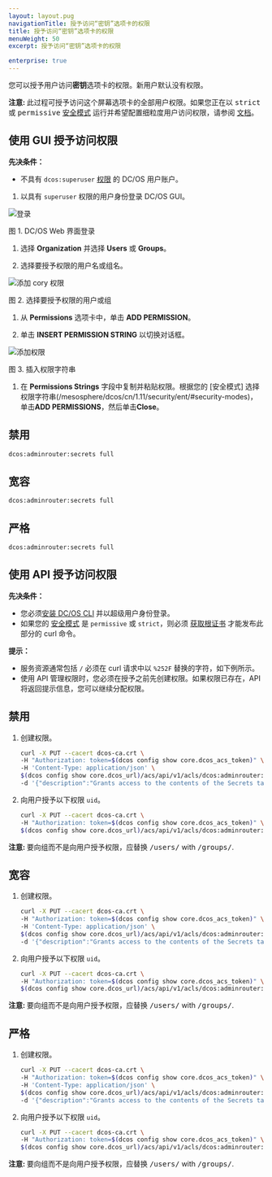 ```yaml
---
layout: layout.pug
navigationTitle: 授予访问“密钥”选项卡的权限
title: 授予访问“密钥”选项卡的权限
menuWeight: 50
excerpt: 授予访问“密钥”选项卡的权限

enterprise: true
---
```



您可以授予用户访问**密钥**选项卡的权限。新用户默认没有权限。

<p class="message--note"><strong>注意: </strong>此过程可授予访问这个屏幕选项卡的全部用户权限。如果您正在以 <tt>strict</tt> 或 <tt>permissive</tt> <a href="/mesosphere/dcos/cn/1.11/security/ent/#security-modes">安全模式</a> 运行并希望配置细粒度用户访问权限，请参阅 <a href="/mesosphere/dcos/cn/1.11/deploying-services/service-groups/">文档</a>。</p>

## <a name="network-access-via-ui"></a>使用 GUI 授予访问权限

**先决条件：**

- 不具有 `dcos:superuser` [权限](/mesosphere/dcos/cn/1.11/security/ent/users-groups/) 的 DC/OS 用户账户。

1. 以具有 `superuser` 权限的用户身份登录 DC/OS GUI。

 ![登录](/mesosphere/dcos/cn/1.11/img/gui-installer-login-ee.gif)

 图 1. DC/OS Web 界面登录

1. 选择 **Organization** 并选择 **Users** 或 **Groups**。

1. 选择要授予权限的用户名或组名。

 ![添加 cory 权限](/mesosphere/dcos/cn/1.11/img/services-tab-user.png)

 图 2. 选择要授予权限的用户或组

1. 从 **Permissions** 选项卡中，单击 **ADD PERMISSION**。

1. 单击 **INSERT PERMISSION STRING** 以切换对话框。

 ![添加权限](/mesosphere/dcos/cn/1.11/img/services-tab-user3.png)

 图 3. 插入权限字符串

1. 在 **Permissions Strings** 字段中复制并粘贴权限。根据您的 [安全模式] 选择权限字符串(/mesosphere/dcos/cn/1.11/security/ent/#security-modes)，单击**ADD PERMISSIONS**，然后单击**Close**。

## 禁用

```bash
dcos:adminrouter:secrets full
```

## 宽容

```bash
dcos:adminrouter:secrets full
```

## 严格

```bash
dcos:adminrouter:secrets full
```

## <a name="network-access-via-api"></a>使用 API 授予访问权限

**先决条件：**

- 您必须[安装 DC/OS CLI](/mesosphere/dcos/cn/1.11/cli/install/) 并以超级用户身份登录。
- 如果您的 [安全模式](/mesosphere/dcos/cn/1.11/security/ent/#security-modes) 是 `permissive` 或 `strict`，则必须 [获取根证书](/mesosphere/dcos/cn/1.11/security/ent/tls-ssl/get-cert/) 才能发布此部分的 curl 命令。

**提示：**

- 服务资源通常包括 `/` 必须在 curl 请求中以 `%252F` 替换的字符，如下例所示。
- 使用 API 管理权限时，您必须在授予之前先创建权限。如果权限已存在，API 将返回提示信息，您可以继续分配权限。

## 禁用

1. 创建权限。

    ```bash
    curl -X PUT --cacert dcos-ca.crt \
    -H "Authorization: token=$(dcos config show core.dcos_acs_token)" \
    -H 'Content-Type: application/json' \
    $(dcos config show core.dcos_url)/acs/api/v1/acls/dcos:adminrouter:secrets  \
    -d '{"description":"Grants access to the contents of the Secrets tab"}'
    ```

1. 向用户授予以下权限 `uid`。

    ```bash
    curl -X PUT --cacert dcos-ca.crt \
    -H "Authorization: token=$(dcos config show core.dcos_acs_token)" \
    $(dcos config show core.dcos_url)/acs/api/v1/acls/dcos:adminrouter:secrets/users/<uid>/full
    ```

<p class="message--note"><strong>注意: </strong> 要向组而不是向用户授予权限，应替换 <tt>/users/<uid></tt> with <tt>/groups/<gid></tt>.</p>

## 宽容

1. 创建权限。

    ```bash
    curl -X PUT --cacert dcos-ca.crt \
    -H "Authorization: token=$(dcos config show core.dcos_acs_token)" \
    -H 'Content-Type: application/json' \
    $(dcos config show core.dcos_url)/acs/api/v1/acls/dcos:adminrouter:secrets  \
    -d '{"description":"Grants access to the contents of the Secrets tab"}'
    ```

1. 向用户授予以下权限 `uid`。

    ```bash
    curl -X PUT --cacert dcos-ca.crt \
    -H "Authorization: token=$(dcos config show core.dcos_acs_token)" \
    $(dcos config show core.dcos_url)/acs/api/v1/acls/dcos:adminrouter:secrets/users/<uid>/full
    ```

<p class="message--note"><strong>注意: </strong> 要向组而不是向用户授予权限，应替换 <tt>/users/<uid></tt> with <tt>/groups/<gid></tt>.</p>

## 严格

1. 创建权限。

    ```bash
    curl -X PUT --cacert dcos-ca.crt \
    -H "Authorization: token=$(dcos config show core.dcos_acs_token)" \
    -H 'Content-Type: application/json' \
    $(dcos config show core.dcos_url)/acs/api/v1/acls/dcos:adminrouter:secrets  \
    -d '{"description":"Grants access to the contents of the Secrets tab"}'
    ```

1. 向用户授予以下权限 `uid`。

    ```bash
    curl -X PUT --cacert dcos-ca.crt \
    -H "Authorization: token=$(dcos config show core.dcos_acs_token)" \
    $(dcos config show core.dcos_url)/acs/api/v1/acls/dcos:adminrouter:secrets/users/<uid>/full
    ```

<p class="message--note"><strong>注意: </strong> 要向组而不是向用户授予权限，应替换 <tt>/users/<uid></tt> with <tt>/groups/<gid></tt>.</p>
